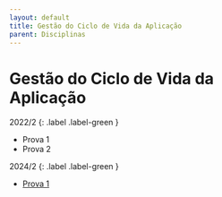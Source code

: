 ```yaml
---
layout: default
title: Gestão do Ciclo de Vida da Aplicação
parent: Disciplinas
---
```


# Gestão do Ciclo de Vida da Aplicação

2022/2
{: .label .label-green }

- Prova 1
- Prova 2

2024/2
{: .label .label-green }

- [Prova 1](2024/2/prova1.pdf)